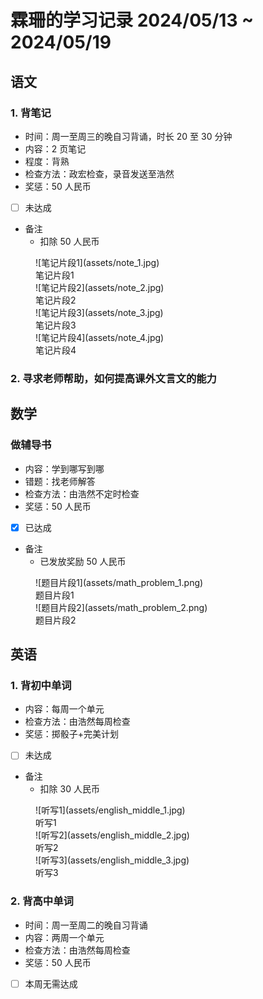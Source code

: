 # 霖珊的学习记录 2024/05/13 ~ 2024/05/19

## 语文

### 1. 背笔记

- 时间：周一至周三的晚自习背诵，时长 20 至 30 分钟
- 内容：2 页笔记
- 程度：背熟
- 检查方法：政宏检查，录音发送至浩然
- 奖惩：50 人民币
- [ ] 未达成
- 备注
    - 扣除 50 人民币

<figure markdown>
  ![笔记片段1](assets/note_1.jpg)
  <figcaption><div class=normal_font>笔记片段1<div></figcaption>
  ![笔记片段2](assets/note_2.jpg)
  <figcaption><div class=normal_font>笔记片段2<div></figcaption>
  ![笔记片段3](assets/note_3.jpg)
  <figcaption><div class=normal_font>笔记片段3<div></figcaption>
  ![笔记片段4](assets/note_4.jpg)
  <figcaption><div class=normal_font>笔记片段4<div></figcaption>
</figure>

### 2. 寻求老师帮助，如何提高课外文言文的能力

## 数学

### 做辅导书

- 内容：学到哪写到哪
- 错题：找老师解答
- 检查方法：由浩然不定时检查
- 奖惩：50 人民币
- [x] 已达成
- 备注
    - 已发放奖励 50 人民币

<figure markdown>
  ![题目片段1](assets/math_problem_1.png)
  <figcaption><div class=normal_font>题目片段1<div></figcaption>
  ![题目片段2](assets/math_problem_2.png)
  <figcaption><div class=normal_font>题目片段2<div></figcaption>
</figure>

## 英语

### 1. 背初中单词

- 内容：每周一个单元
- 检查方法：由浩然每周检查
- 奖惩：掷骰子+完美计划
- [ ] 未达成
- 备注
    - 扣除 30 人民币

<figure markdown>
  ![听写1](assets/english_middle_1.jpg)
  <figcaption><div class=normal_font>听写1<div></figcaption>
  ![听写2](assets/english_middle_2.jpg)
  <figcaption><div class=normal_font>听写2<div></figcaption>
  ![听写3](assets/english_middle_3.jpg)
  <figcaption><div class=normal_font>听写3<div></figcaption>
</figure>

### 2. 背高中单词

- 时间：周一至周二的晚自习背诵
- 内容：两周一个单元
- 检查方法：由浩然每周检查
- 奖惩：50 人民币
- [ ] 本周无需达成

<style>
    .normal_font {
        font-style: normal;
    }
</style>
